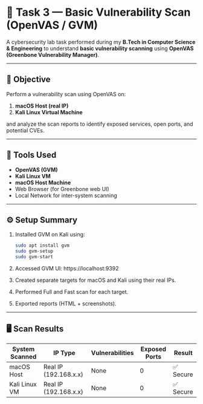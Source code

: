 # 🧩 Task 3 — Basic Vulnerability Scan (OpenVAS / GVM)

A cybersecurity lab task performed during my **B.Tech in Computer Science & Engineering** to understand **basic vulnerability scanning** using **OpenVAS (Greenbone Vulnerability Manager)**.

---

## 🎯 Objective
Perform a vulnerability scan using OpenVAS on:
1. **macOS Host (real IP)**
2. **Kali Linux Virtual Machine**

and analyze the scan reports to identify exposed services, open ports, and potential CVEs.

---

## 🧠 Tools Used
- **OpenVAS (GVM)**
- **Kali Linux VM**
- **macOS Host Machine**
- Web Browser (for Greenbone web UI)
- Local Network for inter-system scanning

---

## ⚙️ Setup Summary
1. Installed GVM on Kali using:
   ```bash
   sudo apt install gvm
   sudo gvm-setup
   sudo gvm-start
   ```

2. Accessed GVM UI: https://localhost:9392

3. Created separate targets for macOS and Kali using their real IPs.

4. Performed Full and Fast scan for each target.

5. Exported reports (HTML + screenshots).

---

## 🖥️ Scan Results

| System Scanned | IP Type | Vulnerabilities | Exposed Ports | Result |
|----------------|---------|-----------------|---------------|--------|
| macOS Host | Real IP (192.168.x.x) | None | 0 | ✅ Secure |
| Kali Linux VM | Real IP (192.168.x.x) | None | 0 | ✅ Secure |

